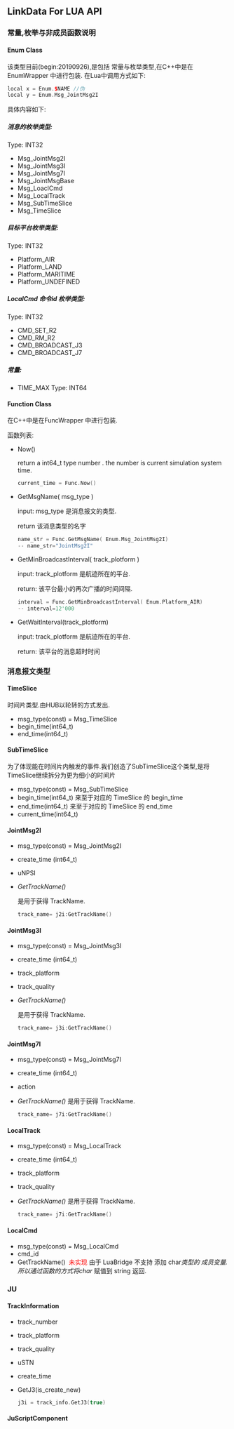 ## LinkData  For LUA API

### 常量,枚举与非成员函数说明

#### Enum Class

该类型目前(begin:20190926),是包括 常量与枚举类型,在C++中是在EnumWrapper 中进行包装.
在Lua中调用方式如下:

```c++
local x = Enum.$NAME //伪
local y = Enum.Msg_JointMsg2I
```

具体内容如下:

#####  消息的枚举类型:

Type: INT32

- Msg_JointMsg2I
- Msg_JointMsg3I
- Msg_JointMsg7I
- Msg_JointMsgBase
- Msg_LoaclCmd
- Msg_LocalTrack
- Msg_SubTimeSlice
- Msg_TimeSlice

#####  目标平台枚举类型:

Type: INT32

- Platform_AIR
- Platform_LAND
- Platform_MARITIME
- Platform_UNDEFINED

#####  LocalCmd 命令id 枚举类型: 

Type: INT32

- CMD_SET_R2
- CMD_RM_R2
- CMD_BROADCAST_J3
- CMD_BROADCAST_J7

#####  常量:

- TIME_MAX 		Type: INT64



#### Function Class

在C++中是在FuncWrapper 中进行包装.


函数列表:

- Now()

  return a int64_t type number . the number is current simulation system time.

  ```c++
  current_time = Func.Now()
  ```

- GetMsgName( msg_type )

  input:  	msg_type 是消息报文的类型.

  return 该消息类型的名字

  ```c++
  name_str = Func.GetMsgName( Enum.Msg_JointMsg2I) 
  -- name_str="JointMsg2I"
  ```

- GetMinBroadcastInterval( track_plotform )

  input:	track_plotform  是航迹所在的平台.

  return:  该平台最小的再次广播的时间间隔.

  ```c++
  interval = Func.GetMinBroadcastInterval( Enum.Platform_AIR) 
  -- interval=12'000   
  ```

- GetWaitInterval(track_plotform)

  input:	track_plotform  是航迹所在的平台.

  return:  该平台的消息超时时间
  
  

### 消息报文类型

#### TimeSlice

时间片类型.由HUB以轮转的方式发出.

- msg_type(const) = Msg_TimeSlice
- begin_time(int64_t)
- end_time(int64_t) 

####  SubTimeSlice

为了体现能在时间片内触发的事件.我们创造了SubTimeSlice这个类型,是将TimeSlice继续拆分为更为细小的时间片

- msg_type(const) = Msg_SubTimeSlice
- begin_time(int64_t)   来至于对应的 TimeSlice 的 begin_time
- end_time(int64_t)      来至于对应的 TimeSlice 的 end_time
- current_time(int64_t)

#### JointMsg2I

- msg_type(const) = Msg_JointMsg2I
- create_time (int64_t)
- uNPSI
- *GetTrackName()*

  是用于获得 TrackName.

  ```c++
  track_name= j2i:GetTrackName()
  ```


#### JointMsg3I

- msg_type(const) = Msg_JointMsg3I
- create_time (int64_t)
- track_platform
- track_quality

- *GetTrackName()*

  是用于获得 TrackName.

  ```c++
  track_name= j3i:GetTrackName()
  ```

#### JointMsg7I

- msg_type(const) = Msg_JointMsg7I
- create_time (int64_t)
- action
- *GetTrackName()*
  是用于获得 TrackName.
  
  ```c++
  track_name= j7i:GetTrackName()
  ```
  
#### LocalTrack

- msg_type(const) = Msg_LocalTrack
- create_time (int64_t)
- track_platform
- track_quality
- *GetTrackName()*
  是用于获得 TrackName.
  
  ```c++
  track_name= j7i:GetTrackName()
  ```

#### LocalCmd

- msg_type(const) = Msg_LocalCmd
- cmd_id
- GetTrackName() <span style="color: red"> 未实现</span>
	由于 LuaBridge 不支持 添加 char*类型的 成员变量. 所以通过函数的方式将char* 赋值到 string 返回.



### JU 

#### TrackInformation

- track_number

- track_platform

- track_quality

- uSTN

- create_time

- GetJ3(is_create_new)

  ```c++
  j3i = track_info.GetJ3(true)
  ```

  

#### JuScriptComponent

